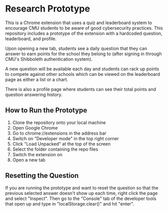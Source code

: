 # Research Prototype

This is a Chrome extension that uses a quiz and leaderboard system to encourage CMU students to be aware of good cybersecurity practices. This repository includes a prototype of the extension with a hardcoded question, leaderboard, and profile.

Upon opening a new tab, students see a daily question that they can answer to earn points for the school they belong to (after signing in through CMU's Shibboleth authentication system).

A new question will be available each day and students can rack up points to compete against other schools which can be viewed on the leaderboard page as either a list or a chart.

There is also a profile page where students can see their total points and question answering history.


## How to Run the Prototype

1. Clone the repository onto your local machine
2. Open Google Chrome
3. Go to chrome://extensions in the address bar
4. Switch on "Developer mode" in the top right corner
5. Click "Load Unpacked" at the top of the screen
6. Select the folder containing the repo files
7. Switch the extension on
8. Open a new tab

## Resetting the Question

If you are running the prototype and want to reset the question so that the previous selected answer doesn't show up each time, right click the page and select "Inspect". Then go to the "Console" tab of the developer tools that open up and type in "localStorage.clear()" and hit "enter".
